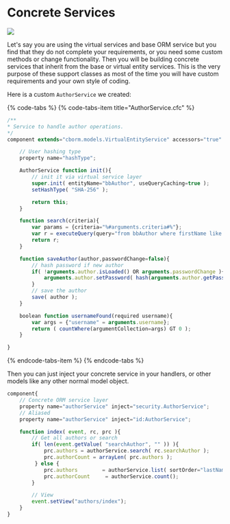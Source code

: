 # Concrete Services

![](https://github.com/ColdBox/cbox-cborm/wiki/ConcreteORMServices.jpg)

Let's say you are using the virtual services and base ORM service but you find that they do not complete your requirements, or you need some custom methods or change functionality. Then you will be building concrete services that inherit from the base or virtual entity services. This is the very purpose of these support classes as most of the time you will have custom requirements and your own style of coding. 

Here is a custom `AuthorService` we created:

{% code-tabs %}
{% code-tabs-item title="AuthorService.cfc" %}
```javascript
/**
* Service to handle author operations.
*/
component extends="cborm.models.VirtualEntityService" accessors="true" singleton{

    // User hashing type
    property name="hashType";

    AuthorService function init(){
        // init it via virtual service layer
        super.init( entityName="bbAuthor", useQueryCaching=true );
        setHashType( "SHA-256" );

        return this;
    }

    function search(criteria){
        var params = {criteria="%#arguments.criteria#%"};
        var r = executeQuery(query="from bbAuthor where firstName like :criteria OR lastName like :criteria OR email like :criteria",params=params,asQuery=false);
        return r;
    }

    function saveAuthor(author,passwordChange=false){
        // hash password if new author
        if( !arguments.author.isLoaded() OR arguments.passwordChange ){
            arguments.author.setPassword( hash(arguments.author.getPassword(), getHashType()) );
        }
        // save the author
        save( author );
    }

    boolean function usernameFound(required username){
        var args = {"username" = arguments.username};
        return ( countWhere(argumentCollection=args) GT 0 );
    }

}
```
{% endcode-tabs-item %}
{% endcode-tabs %}

Then you can just inject your concrete service in your handlers, or other models like any other normal model object.

```javascript
component{
    // Concrete ORM service layer
    property name="authorService" inject="security.AuthorService";
    // Aliased 
    property name="authorService" inject="id:AuthorService";

    function index( event, rc, prc ){
        // Get all authors or search
        if( len(event.getValue( "searchAuthor", "" )) ){
            prc.authors = authorService.search( rc.searchAuthor );
            prc.authorCount = arrayLen( prc.authors );
         } else {
            prc.authors        = authorService.list( sortOrder="lastName desc", asQuery=false );
            prc.authorCount     = authorService.count();
        }

        // View
        event.setView("authors/index");
    }
}
```

